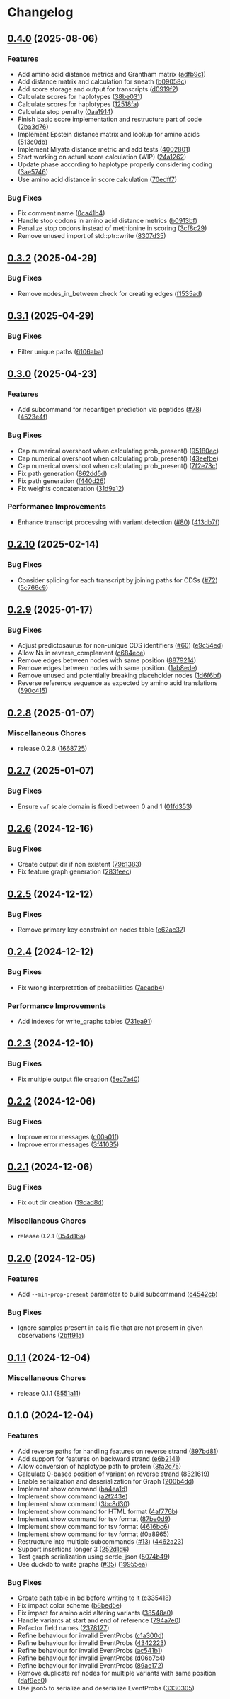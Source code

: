 # Changelog

## [0.4.0](https://github.com/fxwiegand/predictosaurus/compare/v0.3.2...v0.4.0) (2025-08-06)


### Features

* Add amino acid distance metrics and Grantham matrix ([adfb9c1](https://github.com/fxwiegand/predictosaurus/commit/adfb9c11c3bc2dda45144c5673f51c3f09ca991c))
* Add distance matrix and calculation for sneath ([b09058c](https://github.com/fxwiegand/predictosaurus/commit/b09058cb43febfa33a272e627de428bfd6de578b))
* Add score storage and output for transcripts ([d0919f2](https://github.com/fxwiegand/predictosaurus/commit/d0919f2397564b90a66051154097957041157fc8))
* Calculate scores for haplotypes ([38be031](https://github.com/fxwiegand/predictosaurus/commit/38be0312f987f5844f87ff925aa371dbfc5fcafb))
* Calculate scores for haplotypes ([12518fa](https://github.com/fxwiegand/predictosaurus/commit/12518fa1bd7a35677436836a1219f47324caacba))
* Calculate stop penalty ([0aa1914](https://github.com/fxwiegand/predictosaurus/commit/0aa19147fb9300892c7403493aed2afe965420c1))
* Finish basic score implementation and restructure part of code ([2ba3d76](https://github.com/fxwiegand/predictosaurus/commit/2ba3d76259076d7428422e99a2924ce2f68f4636))
* Implement Epstein distance matrix and lookup for amino acids ([513c0db](https://github.com/fxwiegand/predictosaurus/commit/513c0db004e143b9f9ecc7571dee1236b661c1ae))
* Implement Miyata distance metric and add tests ([4002801](https://github.com/fxwiegand/predictosaurus/commit/40028018d6af78e02773ff5e8a12889b4d16c5cf))
* Start working on actual score calculation (WIP) ([24a1262](https://github.com/fxwiegand/predictosaurus/commit/24a1262d419169e8fbe283abc62d7e22f3625c02))
* Update phase according to haplotype properly considering coding ([3ae5746](https://github.com/fxwiegand/predictosaurus/commit/3ae5746e7d5a9e08748469c19bbdf3544a67237e))
* Use amino acid distance in score calculation ([70edff7](https://github.com/fxwiegand/predictosaurus/commit/70edff790032fdb75d5652703a343914ecfd4d2f))


### Bug Fixes

* Fix comment name ([0ca41b4](https://github.com/fxwiegand/predictosaurus/commit/0ca41b4445feb599fc0e662242ffbc06af2f4b92))
* Handle stop codons in amino acid distance metrics ([b0913bf](https://github.com/fxwiegand/predictosaurus/commit/b0913bf41dde2ac2c5983a91af7d18a46664e640))
* Penalize stop codons instead of methionine in scoring ([3cf8c29](https://github.com/fxwiegand/predictosaurus/commit/3cf8c29d197b44908231e95dba5683937ed20bc2))
* Remove unused import of std::ptr::write ([8307d35](https://github.com/fxwiegand/predictosaurus/commit/8307d35b227af363dbb030be44b440e5ef540144))

## [0.3.2](https://github.com/fxwiegand/predictosaurus/compare/v0.3.1...v0.3.2) (2025-04-29)


### Bug Fixes

* Remove nodes_in_between check for creating edges ([f1535ad](https://github.com/fxwiegand/predictosaurus/commit/f1535ad857f65319d63a47ad975c5dad6095d580))

## [0.3.1](https://github.com/fxwiegand/predictosaurus/compare/v0.3.0...v0.3.1) (2025-04-29)


### Bug Fixes

* Filter unique paths ([6106aba](https://github.com/fxwiegand/predictosaurus/commit/6106abaf93b85f60d05af801e868573f28f5af5b))

## [0.3.0](https://github.com/fxwiegand/predictosaurus/compare/v0.2.10...v0.3.0) (2025-04-23)


### Features

* Add subcommand for neoantigen prediction via peptides ([#78](https://github.com/fxwiegand/predictosaurus/issues/78)) ([4523e4f](https://github.com/fxwiegand/predictosaurus/commit/4523e4f0026fb616f3ea51bd37bc311efc02818a))


### Bug Fixes

* Cap numerical overshoot when calculating prob_present() ([95180ec](https://github.com/fxwiegand/predictosaurus/commit/95180ecabe51fa4e935d09cb2fec1c92f8d796b7))
* Cap numerical overshoot when calculating prob_present() ([43eefbe](https://github.com/fxwiegand/predictosaurus/commit/43eefbed4014892cad7e3bb69defde516499c815))
* Cap numerical overshoot when calculating prob_present() ([7f2e73c](https://github.com/fxwiegand/predictosaurus/commit/7f2e73c85c8653af2f19a592fd1cf1dc839e8f2f))
* Fix path generation ([862dd5d](https://github.com/fxwiegand/predictosaurus/commit/862dd5dd453185e561bcf7c964e334dadba58ac6))
* Fix path generation ([f440d26](https://github.com/fxwiegand/predictosaurus/commit/f440d262413ffea7022e2ab7c570842986674207))
* Fix weights concatenation ([31d9a12](https://github.com/fxwiegand/predictosaurus/commit/31d9a12fe03d7fd300295b229f502711027fde34))


### Performance Improvements

* Enhance transcript processing with variant detection ([#80](https://github.com/fxwiegand/predictosaurus/issues/80)) ([413db7f](https://github.com/fxwiegand/predictosaurus/commit/413db7f8697b161da019cdfdeae7f6b80525952f))

## [0.2.10](https://github.com/fxwiegand/predictosaurus/compare/v0.2.9...v0.2.10) (2025-02-14)


### Bug Fixes

* Consider splicing for each transcript by joining paths for CDSs ([#72](https://github.com/fxwiegand/predictosaurus/issues/72)) ([5c766c9](https://github.com/fxwiegand/predictosaurus/commit/5c766c9b1c8b0466da46961dad82d4efd5cc5ac2))

## [0.2.9](https://github.com/fxwiegand/predictosaurus/compare/v0.2.8...v0.2.9) (2025-01-17)


### Bug Fixes

* Adjust predictosaurus for non-unique CDS identifiers ([#60](https://github.com/fxwiegand/predictosaurus/issues/60)) ([e9c54ed](https://github.com/fxwiegand/predictosaurus/commit/e9c54ed58b4d33dd978b5d6ea50d8670da441bed))
* Allow  Ns in reverse_complement ([c684ece](https://github.com/fxwiegand/predictosaurus/commit/c684ece0c47cec7ff0a3f7435c73611bf1ee00e6))
* Remove edges between nodes with same position ([8879214](https://github.com/fxwiegand/predictosaurus/commit/8879214419cbb4299da7042e0593228e8b38853e))
* Remove edges between nodes with same position. ([1ab8ede](https://github.com/fxwiegand/predictosaurus/commit/1ab8edecb05bfb90f035ab5d6ac6392bc9b9acb8))
* Remove unused and potentially breaking placeholder nodes ([1d6f6bf](https://github.com/fxwiegand/predictosaurus/commit/1d6f6bf9377086b180cd4d6cf5f22789c7b6d468))
* Reverse reference sequence as expected by amino acid translations ([590c415](https://github.com/fxwiegand/predictosaurus/commit/590c4159498b6276f801af2e42159601faee2bde))

## [0.2.8](https://github.com/fxwiegand/predictosaurus/compare/v0.2.7...v0.2.8) (2025-01-07)


### Miscellaneous Chores

* release 0.2.8 ([1668725](https://github.com/fxwiegand/predictosaurus/commit/1668725766ee90157cb67c3d4c1a30980d0c66bb))

## [0.2.7](https://github.com/fxwiegand/predictosaurus/compare/v0.2.6...v0.2.7) (2025-01-07)


### Bug Fixes

* Ensure `vaf` scale domain is fixed between 0 and 1 ([01fd353](https://github.com/fxwiegand/predictosaurus/commit/01fd353a2a86064a9c5d939b1ea2c979e36a1d2a))

## [0.2.6](https://github.com/fxwiegand/predictosaurus/compare/v0.2.5...v0.2.6) (2024-12-16)


### Bug Fixes

* Create output dir if non existent ([79b1383](https://github.com/fxwiegand/predictosaurus/commit/79b1383075071d506bbfbeff13e2622a5295dd54))
* Fix feature graph generation ([283feec](https://github.com/fxwiegand/predictosaurus/commit/283feec842e031a288dacbdbd1e28fd0a4ebfb5d))

## [0.2.5](https://github.com/fxwiegand/predictosaurus/compare/v0.2.4...v0.2.5) (2024-12-12)


### Bug Fixes

* Remove primary key constraint on nodes table ([e62ac37](https://github.com/fxwiegand/predictosaurus/commit/e62ac3759bfbc9ae410b6101b82f53485d28be1b))

## [0.2.4](https://github.com/fxwiegand/predictosaurus/compare/v0.2.3...v0.2.4) (2024-12-12)


### Bug Fixes

* Fix wrong interpretation of probabilities ([7aeadb4](https://github.com/fxwiegand/predictosaurus/commit/7aeadb4a81462c6b1afd8ec8fba5506d39ac8f23))


### Performance Improvements

* Add indexes for write_graphs tables ([731ea91](https://github.com/fxwiegand/predictosaurus/commit/731ea91120e6ea8aee835aa0a01e02207c566cbf))

## [0.2.3](https://github.com/fxwiegand/predictosaurus/compare/v0.2.2...v0.2.3) (2024-12-10)


### Bug Fixes

* Fix multiple output file creation ([5ec7a40](https://github.com/fxwiegand/predictosaurus/commit/5ec7a40d6faef16745523d309927aa2f374c29e7))

## [0.2.2](https://github.com/fxwiegand/predictosaurus/compare/v0.2.1...v0.2.2) (2024-12-06)


### Bug Fixes

* Improve error messages ([c00a01f](https://github.com/fxwiegand/predictosaurus/commit/c00a01f64d205d53c8837b8381da758c8552199b))
* Improve error messages ([3f41035](https://github.com/fxwiegand/predictosaurus/commit/3f41035a54c39d093eea1c6ee52f2362ec8006df))

## [0.2.1](https://github.com/fxwiegand/predictosaurus/compare/v0.2.0...v0.2.1) (2024-12-06)


### Bug Fixes

* Fix out dir creation ([19dad8d](https://github.com/fxwiegand/predictosaurus/commit/19dad8dfec95fc7d742f645551a4b4c9860b60a3))


### Miscellaneous Chores

* release 0.2.1 ([054d16a](https://github.com/fxwiegand/predictosaurus/commit/054d16af036fb56ec93bb016ca99cc8cc84126fb))

## [0.2.0](https://github.com/fxwiegand/predictosaurus/compare/v0.1.1...v0.2.0) (2024-12-05)


### Features

* Add `--min-prop-present` parameter to build subcommand ([c4542cb](https://github.com/fxwiegand/predictosaurus/commit/c4542cb108d81db203ef1fbb0ab2f55b452ec97f))


### Bug Fixes

* Ignore samples present in calls file that are not present in given observations ([2bff91a](https://github.com/fxwiegand/predictosaurus/commit/2bff91a88314031c99d811b46e87d429da52702f))

## [0.1.1](https://github.com/fxwiegand/predictosaurus/compare/v0.1.0...v0.1.1) (2024-12-04)


### Miscellaneous Chores

* release 0.1.1 ([8551a11](https://github.com/fxwiegand/predictosaurus/commit/8551a110d543be8b84acdfe0f0e0e2692f17ec15))

## 0.1.0 (2024-12-04)


### Features

* Add reverse paths for handling features on reverse strand ([897bd81](https://github.com/fxwiegand/predictosaurus/commit/897bd81193fd062b7adae954e373660ecb511607))
* Add support for features on backward strand ([e6b2141](https://github.com/fxwiegand/predictosaurus/commit/e6b21411d3fdce1b54a36f115e8cb76d099ea030))
* Allow conversion of haplotype path to protein ([3fa2c75](https://github.com/fxwiegand/predictosaurus/commit/3fa2c7598268cf7f197aa8943f25b992fb80780e))
* Calculate 0-based position of variant on reverse strand ([8321619](https://github.com/fxwiegand/predictosaurus/commit/8321619843be637c57aad43d671701a93d85b971))
* Enable serialization and deserialization for Graph ([200b4dd](https://github.com/fxwiegand/predictosaurus/commit/200b4dd8cba77efcd3aef66c0151d0bc845c7488))
* Implement show command ([ba4ea1d](https://github.com/fxwiegand/predictosaurus/commit/ba4ea1d1776fdab0d180a9cb96d5b1c62fca9122))
* Implement show command ([a2f243e](https://github.com/fxwiegand/predictosaurus/commit/a2f243ecca5cafd9f65724e103acece84b4bfac8))
* Implement show command ([3bc8d30](https://github.com/fxwiegand/predictosaurus/commit/3bc8d3080dae4e5106a9b7113e08fa92c514def3))
* Implement show command for HTML format ([4af776b](https://github.com/fxwiegand/predictosaurus/commit/4af776b69a00b41a73ec8d8e874195d61be291cd))
* Implement show command for tsv format ([87be0d9](https://github.com/fxwiegand/predictosaurus/commit/87be0d984711520da761e534b540fca3f7a3b8f6))
* Implement show command for tsv format ([4616bc6](https://github.com/fxwiegand/predictosaurus/commit/4616bc6b70c4df1916f8ff68301fe5f2756ee249))
* Implement show command for tsv format ([f0a8965](https://github.com/fxwiegand/predictosaurus/commit/f0a89655851eaf15628d247d6a5857c825e4f87a))
* Restructure into multiple subcommands ([#13](https://github.com/fxwiegand/predictosaurus/issues/13)) ([4462a23](https://github.com/fxwiegand/predictosaurus/commit/4462a233f037cdccc87ec5acfc40af5f0f69d458))
* Support insertions longer 3 ([252d1d6](https://github.com/fxwiegand/predictosaurus/commit/252d1d64577ab4046b0edc4a2795ba3e2d970932))
* Test graph serialization using serde_json ([5074b49](https://github.com/fxwiegand/predictosaurus/commit/5074b49001a8228c67a3c645ae73469812823cec))
* Use duckdb to write graphs ([#35](https://github.com/fxwiegand/predictosaurus/issues/35)) ([19955ea](https://github.com/fxwiegand/predictosaurus/commit/19955eadaac9d3c0f9dadb7480e8265dca71a285))


### Bug Fixes

* Create path table in bd before writing to it ([c335418](https://github.com/fxwiegand/predictosaurus/commit/c3354189f046ce9a24cd78baa5b5349435a790fe))
* Fix impact color scheme ([b8bed5e](https://github.com/fxwiegand/predictosaurus/commit/b8bed5e733d49863efead1100ad1bb18c15755b9))
* Fix impact for amino acid altering variants ([38548a0](https://github.com/fxwiegand/predictosaurus/commit/38548a0e35ecfa95db48069a0c36012b61365abb))
* Handle variants at start and end of reference ([794a7e0](https://github.com/fxwiegand/predictosaurus/commit/794a7e081eb1775cb1b9c83639c080980efda6b3))
* Refactor field names ([2378127](https://github.com/fxwiegand/predictosaurus/commit/2378127b45be953b96f2f61aef799bf6a8e2f6fa))
* Refine behaviour for invalid EventProbs ([c1a300d](https://github.com/fxwiegand/predictosaurus/commit/c1a300d7ba7f4462e2774a869e31befd0d945c3b))
* Refine behaviour for invalid EventProbs ([4342223](https://github.com/fxwiegand/predictosaurus/commit/4342223da59defd6eb39c76fce4225765dc3efa9))
* Refine behaviour for invalid EventProbs ([ac541b1](https://github.com/fxwiegand/predictosaurus/commit/ac541b1382f5304913c8aae762e663a96e63151d))
* Refine behaviour for invalid EventProbs ([d06b7c4](https://github.com/fxwiegand/predictosaurus/commit/d06b7c45849c604f7dbb9704ddc89290b9c08620))
* Refine behaviour for invalid EventProbs ([89ae172](https://github.com/fxwiegand/predictosaurus/commit/89ae172f7948ff94469d9a0f7dac4b6615690f72))
* Remove duplicate ref nodes for multiple variants with same position ([daf9ee0](https://github.com/fxwiegand/predictosaurus/commit/daf9ee0718050cd4cf9782471f82fa036fd05408))
* Use json5 to serialize and deserialize EventProbs ([3330305](https://github.com/fxwiegand/predictosaurus/commit/333030533326cb24acaec31ff776014a60b7cbc9))
